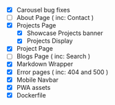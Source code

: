 - [x] Carousel bug fixes
- [ ] About Page ( inc: Contact )
- [x] Projects Page
  - [x] Showcase Projects banner
  - [x] Projects Display
- [x] Project Page
- [ ] Blogs Page ( inc: Search )
- [x] Markdown Wrapper
- [x] Error pages ( inc: 404 and 500 )
- [x] Mobile Navbar
- [x] PWA assets
- [x] Dockerfile
